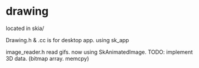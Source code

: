 # drawing

located in skia/

Drawing.h & .cc is for desktop app.
 using sk_app


image_reader.h
  read gifs. now using SkAnimatedImage.
  TODO: implement 3D data. (bitmap array. memcpy)
